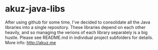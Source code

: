 akuz-java-libs
==============

After using github for some time, I've decided to consolidate
all the Java libraries into a single repository. These libraries 
depend on each other heavily, and so managing the verions of each 
library separately is a big hustle. 
Please see README.md in individual project subfolders for details.
More info: <http://akuz.me>
